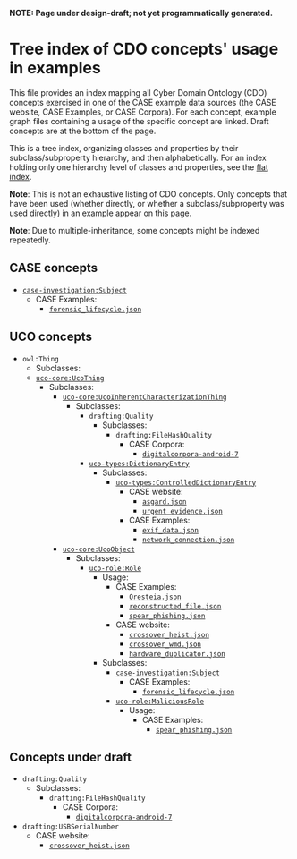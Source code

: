 __NOTE: Page under design-draft; not yet programmatically generated.__


# Tree index of CDO concepts' usage in examples

This file provides an index mapping all Cyber Domain Ontology (CDO) concepts exercised in one of the CASE example data sources (the CASE website, CASE Examples, or CASE Corpora).  For each concept, example graph files containing a usage of the specific concept are linked.  Draft concepts are at the bottom of the page.

This is a tree index, organizing classes and properties by their subclass/subproperty hierarchy, and then alphabetically.  For an index holding only one hierarchy level of classes and properties, see the [flat index](concept_example_index_flat.md).

__Note__: This is not an exhaustive listing of CDO concepts.  Only concepts that have been used (whether directly, or whether a subclass/subproperty was used directly) in an example appear on this page.

__Note__: Due to multiple-inheritance, some concepts might be indexed repeatedly.


## CASE concepts

* [`case-investigation:Subject`](https://ontology.caseontology.org/case/investigation/Subject)
   * CASE Examples:
      * [`forensic_lifecycle.json`](https://github.com/casework/CASE-Examples/blob/master/examples/illustrations/forensic_lifecycle/forensic_lifecycle.json)


## UCO concepts

* `owl:Thing`
   * Subclasses:
   * [`uco-core:UcoThing`](https://ontology.unifiedcyberontology.org/uco/core/UcoThing)
      * Subclasses:
         * [`uco-core:UcoInherentCharacterizationThing`](https://ontology.unifiedcyberontology.org/uco/core/UcoInherentCharacterizationThing)
            * Subclasses:
               * `drafting:Quality`
                  * Subclasses:
                     * `drafting:FileHashQuality`
                        * CASE Corpora:
                           * [`digitalcorpora-android-7`](https://github.com/casework/CASE-Corpora/tree/main/catalog/datasets/digitalcorpora-android-7#readme)
               * [`uco-types:DictionaryEntry`](https://ontology.unifiedcyberontology.org/uco/types/DictionaryEntry)
                  * Subclasses:
                     * [`uco-types:ControlledDictionaryEntry`](https://ontology.unifiedcyberontology.org/uco/types/ControlledDictionaryEntry)
                        * CASE website:
                           * [`asgard.json`](https://caseontology.org/examples/asgard/asgard.json)
                           * [`urgent_evidence.json`](https://caseontology.org/examples/urgent_evidence/urgent_evidence.json)
                        * CASE Examples:
                           * [`exif_data.json`](https://github.com/casework/CASE-Examples/blob/master/examples/illustrations/exif_data/exif_data.json)
                           * [`network_connection.json`](https://github.com/casework/CASE-Examples/blob/master/examples/illustrations/network_connection/network_connection.json)
         * [`uco-core:UcoObject`](https://ontology.unifiedcyberontology.org/uco/core/UcoObject)
            * Subclasses:
               * [`uco-role:Role`](https://ontology.unifiedcyberontology.org/uco/role/Role)
                  * Usage:
                     * CASE Examples:
                        * [`Oresteia.json`](https://github.com/casework/CASE-Examples/blob/master/examples/illustrations/Oresteia/Oresteia.json)
                        * [`reconstructed_file.json`](https://github.com/casework/CASE-Examples/blob/master/examples/illustrations/reconstructed_file/reconstructed_file.json)
                        * [`spear_phishing.json`](https://github.com/casework/CASE-Examples/blob/master/examples/illustrations/spear_phishing/spear_phishing.json)
                     * CASE website:
                        * [`crossover_heist.json`](https://caseontology.org/examples/crossover_heist/crossover_heist.json)
                        * [`crossover_wmd.json`](https://caseontology.org/examples/crossover_wmd/crossover_wmd.json)
                        * [`hardware_duplicator.json`](https://caseontology.org/examples/hardware_duplicator/hardware_duplicator.json)
                  * Subclasses:
                     * [`case-investigation:Subject`](https://ontology.caseontology.org/case/investigation/Subject)
                        * CASE Examples:
                           * [`forensic_lifecycle.json`](https://github.com/casework/CASE-Examples/blob/master/examples/illustrations/forensic_lifecycle/forensic_lifecycle.json)
                     * [`uco-role:MaliciousRole`](https://ontology.unifiedcyberontology.org/uco/role/MaliciousRole)
                        * Usage:
                           * CASE Examples:
                              * [`spear_phishing.json`](https://github.com/casework/CASE-Examples/blob/master/examples/illustrations/spear_phishing/spear_phishing.json)


## Concepts under draft

* `drafting:Quality`
   * Subclasses:
      * `drafting:FileHashQuality`
         * CASE Corpora:
            * [`digitalcorpora-android-7`](https://github.com/casework/CASE-Corpora/tree/main/catalog/datasets/digitalcorpora-android-7#readme)
* `drafting:USBSerialNumber`
   * CASE website:
      * [`crossover_heist.json`](https://caseontology.org/examples/crossover_heist/crossover_heist.json)
